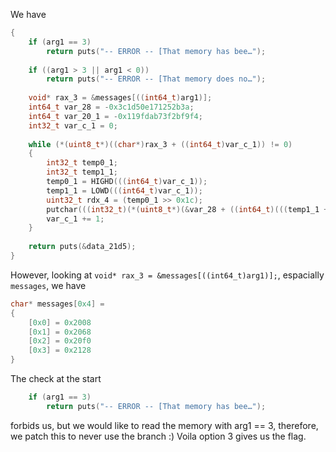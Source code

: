 

We have 

```c
{
    if (arg1 == 3)
        return puts("-- ERROR -- [That memory has bee…");
    
    if ((arg1 > 3 || arg1 < 0))
        return puts("-- ERROR -- [That memory does no…");
    
    void* rax_3 = &messages[((int64_t)arg1)];
    int64_t var_28 = -0x3c1d50e171252b3a;
    int64_t var_20_1 = -0x119fdab73f2bf9f4;
    int32_t var_c_1 = 0;
    
    while (*(uint8_t*)((char*)rax_3 + ((int64_t)var_c_1)) != 0)
    {
        int32_t temp0_1;
        int32_t temp1_1;
        temp0_1 = HIGHD(((int64_t)var_c_1));
        temp1_1 = LOWD(((int64_t)var_c_1));
        uint32_t rdx_4 = (temp0_1 >> 0x1c);
        putchar(((int32_t)(*(uint8_t*)(&var_28 + ((int64_t)(((temp1_1 + rdx_4) & 0xf) - rdx_4))) ^ *(uint8_t*)((char*)rax_3 + ((int64_t)var_c_1)))));
        var_c_1 += 1;
    }
    
    return puts(&data_21d5);
}
```

However, looking at `void* rax_3 = &messages[((int64_t)arg1)];`, espacially `messages`, we have 

```c
char* messages[0x4] = 
{
    [0x0] = 0x2008
    [0x1] = 0x2068
    [0x2] = 0x20f0
    [0x3] = 0x2128
}
```

The check at the start 
```c
    if (arg1 == 3)
        return puts("-- ERROR -- [That memory has bee…");
```

forbids us, but we would like to read the memory with arg1 == 3, therefore, we patch this to never use the branch :) Voila option 3 gives us the flag.